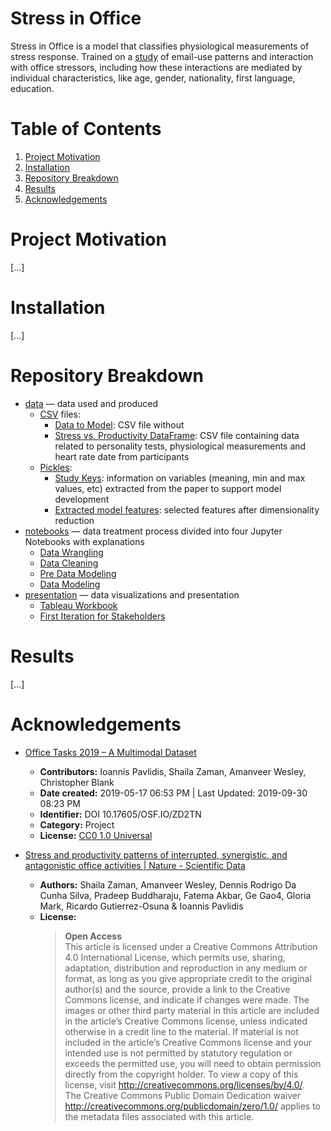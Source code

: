 # Stress in Office

Stress in Office is a model that classifies physiological measurements of stress response. Trained on a [study](#acknowledgments) of email-use patterns and interaction with office stressors, including how these interactions are mediated by individual characteristics, like age, gender, nationality, first language, education.

# Table of Contents
1. [Project Motivation](#project-motivation)
2. [Installation](#installation)
3. [Repository Breakdown](#repository-breakdown)
4. [Results](#results)
5. [Acknowledgements](#acknowledgments)

# Project Motivation
[...]

# Installation
[...]

# Repository Breakdown
- [data](data/) — data used and produced
    - [CSV](https://en.wikipedia.org/wiki/Comma-separated_values) files:
        - [Data to Model](data/data_to_model.csv): CSV file without 
        - [Stress vs. Productivity DataFrame](data/stress_productivity_df.csv): CSV file containing data related to personality tests, physiological measurements and heart rate date from participants
    - [Pickles](https://docs.python.org/3/library/pickle.html):
        - [Study Keys](data/study_keys.pkl): information on variables (meaning, min and max values, etc) extracted from the paper to support model development
        - [Extracted model features](data/model_features.pkl): selected features after dimensionality reduction
- [notebooks](notebooks/) — data treatment process divided into four Jupyter Notebooks with explanations
    - [Data Wrangling](notebooks/1_Data_Wrangling.ipynb)
    - [Data Cleaning](notebooks/2_Data_Cleaning.ipynb)
    - [Pre Data Modeling](notebooks/3_a_Pre_Data_Modeling.ipynb)
    - [Data Modeling](notebooks/3_b_Data_Modeling.ipynb)
- [presentation](presentation/) — data visualizations and presentation
    - [Tableau Workbook](presentation/Stress_in_the_office.twb)
    - [First Iteration for Stakeholders](presentation/Stress_in_the_office.pdf)

# Results
[...]

# Acknowledgements

- [Office Tasks 2019 – A Multimodal Dataset](https://osf.io/zd2tn/)
    - **Contributors:** Ioannis Pavlidis, Shaila Zaman, Amanveer Wesley, Christopher Blank
    - **Date created:** 2019-05-17 06:53 PM | Last Updated: 2019-09-30 08:23 PM
    - **Identifier:** DOI 10.17605/OSF.IO/ZD2TN
    - **Category:**  Project
    - **License:** [CC0 1.0 Universal](https://creativecommons.org/publicdomain/zero/1.0/legalcode)

- [Stress and productivity patterns of interrupted, synergistic, and antagonistic office activities | Nature - Scientific Data](https://www.nature.com/articles/s41597-019-0249-5.epdf)
    - **Authors:** Shaila Zaman, Amanveer Wesley, Dennis Rodrigo Da Cunha Silva, Pradeep Buddharaju, Fatema Akbar, Ge Gao4, Gloria Mark, Ricardo Gutierrez-Osuna & Ioannis Pavlidis
    - **License:**
        > **Open Access**  
        This article is licensed under a Creative Commons Attribution 4.0 International License, which permits use, sharing, adaptation, distribution and reproduction in any medium or format, as long as you give appropriate credit to the original author(s) and the source, provide a link to the Creative Commons license, and indicate if changes were made. The images or other third party material in this article are included in the article’s Creative Commons license, unless indicated otherwise in a credit line to the material. If material is not included in the article’s Creative Commons license and your intended use is not permitted by statutory regulation or exceeds the permitted use, you will need to obtain permission directly from the copyright holder. To view a copy of this license, visit http://creativecommons.org/licenses/by/4.0/.  
        The Creative Commons Public Domain Dedication waiver http://creativecommons.org/publicdomain/zero/1.0/ applies to the metadata files associated with this article.